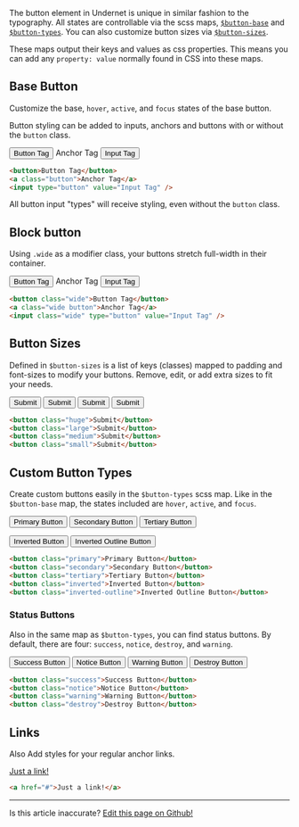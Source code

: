 The button element in Undernet is unique in similar fashion to the typography. All states are controllable via the scss maps, [`$button-base`](/docs/elements/buttons#base-button) and [`$button-types`](/docs/elements/buttons#custom-button-types). You can also customize button sizes via [`$button-sizes`](/docs/elements/buttons#button-sizes).

These maps output their keys and values as css properties. This means you can add any `property: value` normally found in CSS into these maps.

## Base Button

Customize the base, `hover`, `active`, and `focus` states of the base button.

Button styling can be added to inputs, anchors and buttons with or without the `button` class.

<button>Button Tag</button>
<a class="button">Anchor Tag</a>
<input type="button" value="Input Tag" />

```html
<button>Button Tag</button>
<a class="button">Anchor Tag</a>
<input type="button" value="Input Tag" />
```

All button input "types" will receive styling, even without the `button` class.

## Block button

Using `.wide` as a modifier class, your buttons stretch full-width in their container.

<button class="wide">Button Tag</button>
<a class="wide button">Anchor Tag</a>
<input class="wide" type="button" value="Input Tag" />

```html
<button class="wide">Button Tag</button>
<a class="wide button">Anchor Tag</a>
<input class="wide" type="button" value="Input Tag" />
```

## Button Sizes

Defined in `$button-sizes` is a list of keys (classes) mapped to padding and font-sizes to modify your buttons. Remove, edit, or add extra sizes to fit your needs.

<button class="huge">Submit</button>
<button class="large">Submit</button>
<button class="medium">Submit</button>
<button class="small">Submit</button>

```html
<button class="huge">Submit</button>
<button class="large">Submit</button>
<button class="medium">Submit</button>
<button class="small">Submit</button>
```

## Custom Button Types

Create custom buttons easily in the `$button-types` scss map. Like in the `$button-base` map, the states included are `hover`, `active`, and `focus`.

<button class="primary">Primary Button</button>
<button class="secondary">Secondary Button</button>
<button class="tertiary">Tertiary Button</button>

<p>
  <div class="inverted-bg">
    <button class="inverted">Inverted Button</button>
    <button class="inverted-outline">Inverted Outline Button</button>
  </div>
</p>

```html
<button class="primary">Primary Button</button>
<button class="secondary">Secondary Button</button>
<button class="tertiary">Tertiary Button</button>
<button class="inverted">Inverted Button</button>
<button class="inverted-outline">Inverted Outline Button</button>
```

### Status Buttons

Also in the same map as `$button-types`, you can find status buttons. By default, there are four: `success`, `notice`, `destroy`, and `warning`.

<button class="success">Success Button</button>
<button class="notice">Notice Button</button>
<button class="warning">Warning Button</button>
<button class="destroy">Destroy Button</button>

```html
<button class="success">Success Button</button>
<button class="notice">Notice Button</button>
<button class="warning">Warning Button</button>
<button class="destroy">Destroy Button</button>
```

## Links

Also Add styles for your regular anchor links.

<a href="#0">Just a link!</a>

```html
<a href="#">Just a link!</a>
```

<hr />
<p class="has-right-text">Is this article inaccurate? <a href="https://github.com/geotrev/undernet/tree/master/app/docs/buttons.md">Edit this page on Github!</a></p>
